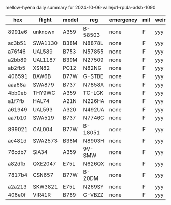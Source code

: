 mellow-hyena daily summary for 2024-10-06-vallejo1-rpi4a-adsb-1090

|hex|flight|model|reg|emergency|mil|weirdo|
|--|--|--|--|--|--|--|
|8991e6|unknown|A359|B-58503|none|F|yyy|
|ac3b51|SWA1130|B38M|N8878L|none|F|yyy|
|a76f46|UAL589|B753|N57855|none|F|yyy|
|a2bb89|UAL1187|B39M|N27509|none|F|yyy|
|ab2fb5|XSN82|PC12|N82NG|none|F|yyy|
|406591|BAW6B|B77W|G-STBE|none|F|yyy|
|aaa68a|SWA879|B737|N7858A|none|F|yyy|
|4bb0eb|THY9WC|A359|TC-LGK|none|F|yyy|
|a1f7fb|HAL74|A21N|N226HA|none|F|yyy|
|a61949|UAL593|A320|N492UA|none|F|yyy|
|aa7b10|SWA519|B737|N7746C|none|F|yyy|
|899021|CAL004|B77W|B-18051|none|F|yyy|
|ac481d|SWA2573|B38M|N8903H|none|F|yyy|
|76cdb7|SIA34|A359|9V-SMW|none|F|yyy|
|a82dfb|QXE2047|E75L|N626QX|none|F|yyy|
|7817b4|CSN657|B77W|B-20DM|none|F|yyy|
|a2a213|SKW3821|E75L|N269SY|none|F|yyy|
|406e0f|VIR41R|B789|G-VBZZ|none|F|yyy|
